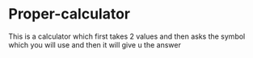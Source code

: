 # Proper-calculator
This is a calculator which first takes 2 values and then asks the symbol which you will use and then it will give u the answer
